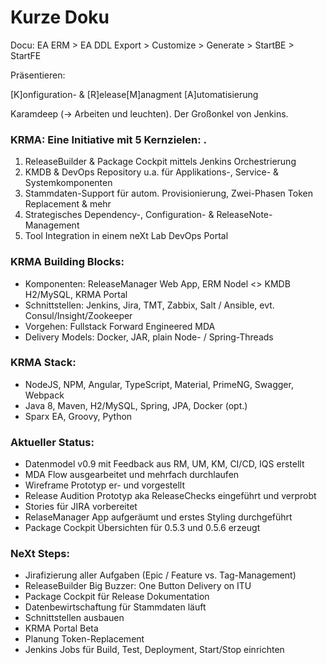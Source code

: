 # Kurze Doku

Docu: EA ERM > EA DDL Export > Customize > Generate > StartBE > StartFE

Präsentieren:

[K]onfiguration- & [R]elease[M]anagment [A]utomatisierung

Karamdeep (-> Arbeiten und leuchten). Der Großonkel von Jenkins.

### KRMA: Eine Initiative mit 5 Kernzielen: .
 1. ReleaseBuilder & Package Cockpit mittels Jenkins Orchestrierung
 2. KMDB & DevOps Repository u.a. für Applikations-, Service- & Systemkomponenten
 3. Stammdaten-Support für autom. Provisionierung, Zwei-Phasen Token Replacement & mehr
 4. Strategisches Dependency-, Configuration- & ReleaseNote-Management
 5. Tool Integration in einem neXt Lab DevOps Portal

### KRMA Building Blocks:
  - Komponenten: ReleaseManager Web App, ERM Nodel <> KMDB H2/MySQL, KRMA Portal
  - Schnittstellen: Jenkins, Jira, TMT, Zabbix, Salt / Ansible, evt. Consul/Insight/Zookeeper
  - Vorgehen: Fullstack Forward Engineered MDA
  - Delivery Models: Docker, JAR, plain Node- / Spring-Threads

### KRMA Stack:
  - NodeJS, NPM, Angular, TypeScript, Material, PrimeNG, Swagger, Webpack
  - Java 8, Maven, H2/MySQL, Spring, JPA, Docker (opt.)
  - Sparx EA, Groovy, Python

### Aktueller Status:
  - Datenmodel v0.9 mit Feedback aus RM, UM, KM, CI/CD, IQS erstellt
  - MDA Flow ausgearbeitet und mehrfach durchlaufen
  - Wireframe Prototyp er- und vorgestellt
  - Release Audition Prototyp aka ReleaseChecks eingeführt und verprobt
  - Stories für JIRA vorbereitet 
  - RelaseManager App aufgeräumt und erstes Styling durchgeführt
  - Package Cockpit Übersichten für 0.5.3 und 0.5.6 erzeugt

### NeXt Steps:
  - Jirafizierung aller Aufgaben (Epic / Feature vs. Tag-Management)
  - ReleaseBuilder Big Buzzer: One Button Delivery on ITU
  - Package Cockpit für Release Dokumentation
  - Datenbewirtschaftung für Stammdaten läuft
  - Schnittstellen ausbauen
  - KRMA Portal Beta
  - Planung Token-Replacement
  - Jenkins Jobs für Build, Test, Deployment, Start/Stop einrichten
